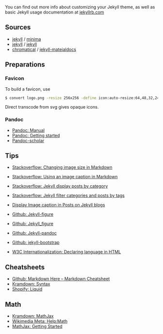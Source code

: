 

You can find out more info about customizing your Jekyll theme, as well as basic Jekyll usage documentation at [jekyllrb.com](https://jekyllrb.com/)

## Sources

- [jekyll] / [minima](https://github.com/jekyll/minima)
- [jekyll] / [jekyll](https://github.com/jekyll/jekyll)
- [chromatical] / [jekyll-mateialdocs](https://github.com/chromatical/jekyll-materialdocs)

[jekyll]: https://github.com/jekyll
[chromatical]: https://github.com/chromatical

## Preparations

### Favicon

To build a favicon, use

```bash
$ convert logo.png -resize 256x256 -define icon:auto-resize:64,48,32,24,16 favicon.ico
```

Direct transcode from svg gives opaque icons.

### Pandoc

- [Pandoc: Manual](http://pandoc.org/MANUAL.html)
- [Pandoc: Getting started](http://pandoc.org/getting-started.html)
- [Pandoc-scholar](https://pandoc-scholar.github.io/)

## Tips

- [Stackoverflow: Changing image size in Markdown](https://stackoverflow.com/questions/14675913/changing-image-size-in-markdown)
- [Stackoverflow: Usinq an image caption in Markdown](https://stackoverflow.com/questions/19331362/using-an-image-caption-in-markdown-jekyll)
- [Stackoverflow: Jekyll display posts by category](https://stackoverflow.com/questions/20872861/jekyll-display-posts-by-category)
- [Stackoverflow: Jekyll filter categories and posts by tags](https://stackoverflow.com/questions/26411366/jekyll-filter-categories-and-posts-by-tags)

- [Display Image caption in Posts on Jekyll blogs](https://superdevresources.com/image-caption-jekyll/)
- [Github: Jekyll-figure](https://github.com/paulrobertlloyd/jekyll-figure)
- [Github: Jekyll_figure](https://github.com/lmullen/jekyll_figure)
- [Github: Jekyll-pandoc](https://github.com/mfenner/jekyll-pandoc)
- [Github: jekyll-bootstrap](https://github.com/plusjade/jekyll-bootstrap)

- [W3C Internationalization: Declaring language in HTML](https://www.w3.org/International/questions/qa-html-language-declarations)

## Cheatsheets

- [Github: Markdown Here – Markdown Cheatsheet](https://github.com/adam-p/markdown-here/wiki/Markdown-Cheatsheet)
- [Kramdown: Syntax](https://kramdown.gettalong.org/syntax.html)
- [Shopify: Liquid](https://shopify.github.io/liquid/)

## Math

- [Kramdown: MathJax](https://kramdown.gettalong.org/math_engine/mathjax.html)
- [Wikimedia Meta: Help:Math](https://meta.wikimedia.org/wiki/Help:Math)
- [MathJax: Getting Started](http://docs.mathjax.org/en/latest/start.html)
